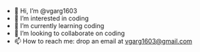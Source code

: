 - 👋 Hi, I’m @vgarg1603
- 👀 I’m interested in coding
- 🌱 I’m currently learning coding
- 💞️ I’m looking to collaborate on coding
- 📫 How to reach me: drop an email at vgarg1603@gmail.com

<!---
vgarg1603/vgarg1603 is a ✨ special ✨ repository because its `README.md` (this file) appears on your GitHub profile.
You can click the Preview link to take a look at your changes.
--->
